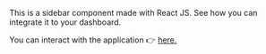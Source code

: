 This is a sidebar component made with React JS.
See how you can integrate it to your dashboard.

You can interact with the application 👉 [here.](https://stevekaranja.github.io/sidebar/)
